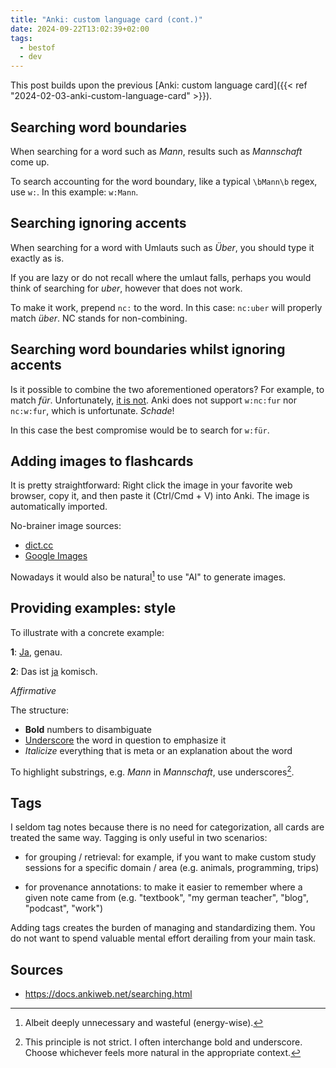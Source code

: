 ```yaml
---
title: "Anki: custom language card (cont.)"
date: 2024-09-22T13:02:39+02:00
tags:
  - bestof
  - dev
---
```


This post builds upon the previous [Anki: custom language card]({{< ref
"2024-02-03-anki-custom-language-card" >}}).


## Searching word boundaries

When searching for a word such as _Mann_, results such as _Mannschaft_ come up.

To search accounting for the word boundary, like a typical `\bMann\b` regex, use
`w:`. In this example: `w:Mann`.

## Searching ignoring accents

When searching for a word with Umlauts such as _Über_, you should type it
exactly as is.

If you are lazy or do not recall where the umlaut falls, perhaps you would think
of searching for _uber_, however that does not work.

To make it work, prepend `nc:` to the word. In this case: `nc:uber` will
properly match _über_. NC stands for non-combining.

## Searching word boundaries **whilst** ignoring accents

Is it possible to combine the two aforementioned operators? For example, to
match _für_. Unfortunately, [it is
not](https://stackoverflow.com/questions/79011851/anki-how-to-match-while-using-both-w-and-nc-simultaneously).
Anki does not support `w:nc:fur` nor `nc:w:fur`, which is unfortunate. _Schade_!

In this case the best compromise would be to search for `w:für`.

## Adding images to flashcards

It is pretty straightforward: Right click the image in your favorite web
browser, copy it, and then paste it (Ctrl/Cmd + V) into Anki. The image is
automatically imported.

No-brainer image sources:

- [dict.cc](https://dict.cc/)
- [Google Images](https://images.google.com/)

Nowadays it would also be natural[^1] to use "AI" to generate images.

## Providing examples: style

To illustrate with a concrete example:

**1**: <u>Ja</u>, genau.

**2**: Das ist <u>ja</u> komisch.

_Affirmative_

The structure:

- **Bold** numbers to disambiguate
- <u>Underscore</u> the word in question to emphasize it
- _Italicize_ everything that is meta or an explanation about the word

To highlight substrings, e.g. _Mann_ in _Mannschaft_, use underscores[^2].

## Tags

I seldom tag notes because there is no need for categorization, all cards are
treated the same way. Tagging is only useful in two scenarios:

- for grouping / retrieval: for example, if you want to make custom study
  sessions for a specific domain / area (e.g. animals, programming, trips)

- for provenance annotations: to make it easier to remember where a given note
  came from (e.g. "textbook", "my german teacher", "blog", "podcast", "work")

Adding tags creates the burden of managing and standardizing them. You do not
want to spend valuable mental effort derailing from your main task.

## Sources

- https://docs.ankiweb.net/searching.html

[^1]: Albeit deeply unnecessary and wasteful (energy-wise).
[^2]: This principle is not strict. I often interchange bold and underscore.
    Choose whichever feels more natural in the appropriate context.
